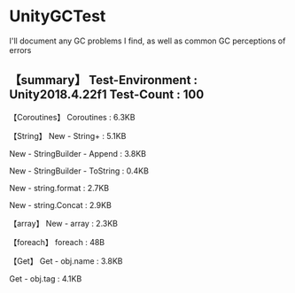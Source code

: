 # UnityGCTest
I'll document any GC problems I find, as well as common GC perceptions of errors

【summary】
Test-Environment : Unity2018.4.22f1
Test-Count : 100 
--------------
【Coroutines】
Coroutines : 6.3KB 

【String】
New - String+ : 5.1KB

New - StringBuilder - Append : 3.8KB

New - StringBuilder - ToString : 0.4KB  

New - string.format : 2.7KB  

New - string.Concat : 2.9KB  

【array】
New - array : 2.3KB 

【foreach】
foreach : 48B 

【Get】
Get - obj.name : 3.8KB

Get - obj.tag : 4.1KB
